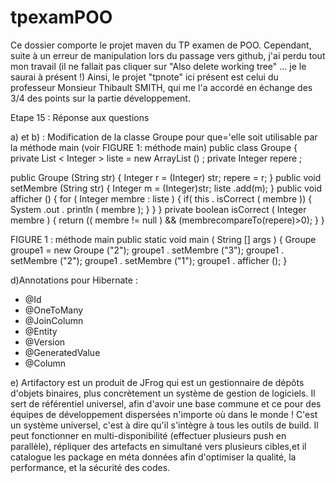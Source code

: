 # tpexamPOO


Ce dossier comporte le projet maven du TP examen de POO. 
Cependant, suite à un erreur de manipulation lors du passage vers github, j'ai perdu tout mon travail (il ne fallait pas cliquer sur "Also delete working tree" ... je le saurai à présent !)
Ainsi, le projet "tpnote" ici présent est celui du professeur Monsieur Thibault SMITH, qui me l'a accordé en échange des 3/4 des points sur la partie développement.


Etape 15 : Réponse aux questions 

a) et b) : Modification de la classe Groupe pour que='elle soit utilisable par la méthode main (voir FIGURE 1: méthode main)
public class Groupe {
  private List < Integer > liste = new ArrayList <Integer>() ;
  private Integer repere ;
  
  public Groupe (String str) {
    Integer r = (Integer) str;
    repere = r;
  }
  public void setMembre (String str) {
    Integer m = (Integer)str;
    liste .add(m);
  }
  public void afficher () {
    for ( Integer membre : liste ) {
      if( this . isCorrect ( membre )) {
        System .out . println ( membre );
      }
    }
   }
  private boolean isCorrect ( Integer membre ) {
    return (( membre != null ) && (membrecompareTo(repere)>0);
  }
}

FIGURE 1 : méthode main
public static void main ( String [] args ) {
  Groupe groupe1 = new Groupe ("2");
  groupe1 . setMembre ("3");
  groupe1 . setMembre ("2");
  groupe1 . setMembre ("1");
  groupe1 . afficher ();
}


d)Annotations pour Hibernate :
- @Id
- @OneToMany
- @JoinColumn 
- @Entity
- @Version
- @GeneratedValue
- @Column

e) Artifactory est un produit de JFrog qui est un gestionnaire de dépôts d'objets binaires, plus concrètement un système de gestion de logiciels. Il sert de référentiel universel, afin d'avoir une base commune et ce pour des équipes de développement dispersées n'importe où dans le monde !
C'est un système universel, c'est à dire qu'il s'intègre à tous les outils de build.
Il peut fonctionner en multi-disponibilité (effectuer plusieurs push en parallèle), répliquer des artefacts en simultané vers plusieurs cibles,et il catalogue les package en méta données afin d'optimiser la qualité, la performance, et la sécurité des codes.


